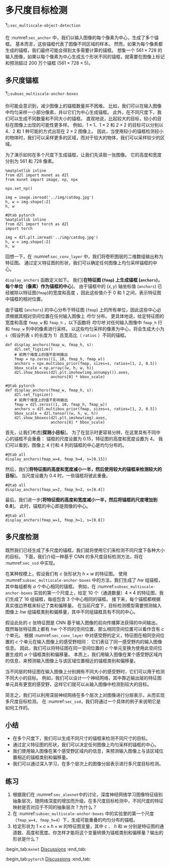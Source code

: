 # 多尺度目标检测
:label:`sec_multiscale-object-detection`

在 :numref:`sec_anchor` 中，我们以输入图像的每个像素为中心，生成了多个锚框。
基本而言，这些锚框代表了图像不同区域的样本。
然而，如果为每个像素都生成的锚框，我们最终可能会得到太多需要计算的锚框。
想象一个 $561 \times 728$ 的输入图像，如果以每个像素为中心生成五个形状不同的锚框，就需要在图像上标记和预测超过 200 万个锚框 ($561 \times 728 \times 5$)。

## 多尺度锚框
:label:`subsec_multiscale-anchor-boxes`

你可能会意识到，减少图像上的锚框数量并不困难。
比如，我们可以在输入图像中均匀采样一小部分像素，并以它们为中心生成锚框。
此外，在不同尺度下，我们可以生成不同数量和不同大小的锚框。
直观地说，比起较大的目标，较小的目标在图像上出现的可能性更多样。
例如，$1 \times 1$、$1 \times 2$ 和 $2 \times 2$ 的目标可以分别以 4、2 和 1 种可能的方式出现在 $2 \times 2$ 图像上。
因此，当使用较小的锚框检测较小的物体时，我们可以采样更多的区域，而对于较大的物体，我们可以采样较少的区域。 

为了演示如何在多个尺度下生成锚框，让我们先读取一张图像。
它的高度和宽度分别为 561 和 728 像素。


```{.python .input}
%matplotlib inline
from d2l import mxnet as d2l
from mxnet import image, np, npx

npx.set_np()

img = image.imread('../img/catdog.jpg')
h, w = img.shape[:2]
h, w
```

```{.python .input}
#@tab pytorch
%matplotlib inline
from d2l import torch as d2l
import torch

img = d2l.plt.imread('../img/catdog.jpg')
h, w = img.shape[:2]
h, w
```

回想一下，在 :numref:`sec_conv_layer` 中，我们将卷积图层的二维数组输出称为特征图。
通过定义特征图的形状，我们可以确定任何图像上均匀采样锚框的中心。 

`display_anchors` 函数定义如下。
我们[**在特征图 (`fmap`) 上生成锚框 (`anchors`)，每个单位（像素）作为锚框的中心**]。
由于锚框中的 $(x, y)$ 轴坐标值 (`anchors`) 已经被除以特征图(`fmap`)的宽度和高度 ，因此这些值介于 0 和 1 之间，表示特征图中锚框的相对位置。 

由于锚框 (`anchors`) 的中心分布于特征图 (`fmap`) 上的所有单位，因此这些中心必须根据其相对空间位置在任何输入图像上 *均匀* 分布。
更具体地说，给定特征图的宽度和高度 `fmap_w` 和 `fmap_h` ，以下函数将 *均匀地* 对任何输入图像中 `fmap_h` 行和 `fmap_w` 列中的像素进行采样。
以这些均匀采样的像素为中心，将会生成大小为 `s`（假设列表 `s` 的长度为 1）且宽高比（ `ratios` ）不同的锚框。


```{.python .input}
def display_anchors(fmap_w, fmap_h, s):
    d2l.set_figsize()
    # 前两个维度上的值不影响输出
    fmap = np.zeros((1, 10, fmap_h, fmap_w))
    anchors = npx.multibox_prior(fmap, sizes=s, ratios=[1, 2, 0.5])
    bbox_scale = np.array((w, h, w, h))
    d2l.show_bboxes(d2l.plt.imshow(img.asnumpy()).axes,
                    anchors[0] * bbox_scale)
```

```{.python .input}
#@tab pytorch
def display_anchors(fmap_w, fmap_h, s):
    d2l.set_figsize()
    # 前两个维度上的值不影响输出
    fmap = d2l.zeros((1, 10, fmap_h, fmap_w))
    anchors = d2l.multibox_prior(fmap, sizes=s, ratios=[1, 2, 0.5])
    bbox_scale = d2l.tensor((w, h, w, h))
    d2l.show_bboxes(d2l.plt.imshow(img).axes,
                    anchors[0] * bbox_scale)
```

首先，让我们考虑[**探测小目标**]。
为了在显示时更容易分辨，在这里具有不同中心的锚框不会重叠：
锚框的尺度设置为 0.15，特征图的高度和宽度设置为 4。
我们可以看到，图像上 4 行和 4 列的锚框的中心是均匀分布的。

```{.python .input}
#@tab all
display_anchors(fmap_w=4, fmap_h=4, s=[0.15])
```

然后，我们[**将特征图的高度和宽度减小一半，然后使用较大的锚框来检测较大的目标**]。
当尺度设置为 0.4 时，一些锚框将彼此重叠。

```{.python .input}
#@tab all
display_anchors(fmap_w=2, fmap_h=2, s=[0.4])
```

最后，我们进一步[**将特征图的高度和宽度减小一半，然后将锚框的尺度增加到0.8**]。
此时，锚框的中心即是图像的中心。

```{.python .input}
#@tab all
display_anchors(fmap_w=1, fmap_h=1, s=[0.8])
```

## 多尺度检测

既然我们已经生成了多尺度的锚框，我们就将使用它们来检测不同尺度下各种大小的目标。
下面，我们介绍一种基于 CNN 的多尺度目标检测方法，将在 :numref:`sec_ssd` 中实现。 

在某种规模上，假设我们有 $c$ 张形状为 $h \times w$ 的特征图。
使用 :numref:`subsec_multiscale-anchor-boxes` 中的方法，我们生成了 $hw$ 组锚框，其中每组都有 $a$ 个中心相同的锚框。
例如，在 :numref:`subsec_multiscale-anchor-boxes` 实验的第一个尺度上，给定 10 个（通道数量）$4 \times 4$ 的特征图，我们生成了 16 组锚框，每组包含 3 个中心相同的锚框。
接下来，每个锚框都根据真实值边界框来标记了类和偏移量。
在当前尺度下，目标检测模型需要预测输入图像上 $hw$ 组锚框类别和偏移量，其中不同组锚框具有不同的中心。

假设此处的 $c$ 张特征图是 CNN 基于输入图像的前向传播算法获得的中间输出。
既然每张特征图上都有 $hw$ 个不同的空间位置，那么相同空间位置可以看作含有 $c$ 个单元。
根据 :numref:`sec_conv_layer` 中对感受野的定义，特征图在相同空间位置的 $c$ 个单元在输入图像上的感受野相同：
它们表征了同一感受野内的输入图像信息。
因此，我们可以将特征图在同一空间位置的 $c$ 个单元变换为使用此空间位置生成的 $a$ 个锚框类别和偏移量。
本质上，我们用输入图像在某个感受野区域内的信息，来预测输入图像上与该区域位置相近的锚框类别和偏移量。 

当不同层的特征图在输入图像上分别拥有不同大小的感受野时，它们可以用于检测不同大小的目标。
例如，我们可以设计一个神经网络，其中靠近输出层的特征图单元具有更宽的感受野，这样它们就可以从输入图像中检测到较大的目标。 

简言之，我们可以利用深层神经网络在多个层次上对图像进行分层表示，从而实现多尺度目标检测。
在 :numref:`sec_ssd`，我们将通过一个具体的例子来说明它是如何工作的。



## 小结

* 在多个尺度下，我们可以生成不同尺寸的锚框来检测不同尺寸的目标。
* 通过定义特征图的形状，我们可以决定任何图像上均匀采样的锚框的中心。
* 我们使用输入图像在某个感受野区域内的信息，来预测输入图像上与该区域位置相近的锚框类别和偏移量。
* 我们可以通过深入学习，在多个层次上的图像分层表示进行多尺度目标检测。


## 练习

1. 根据我们在 :numref:`sec_alexnet`中的讨论，深度神经网络学习图像特征级别抽象层次，随网络深度的增加而升级。在多尺度目标检测中，不同尺度的特征映射是否对应于不同的抽象层次？为什么？
1. 在 :numref:`subsec_multiscale-anchor-boxes` 中的实验里的第一个尺度（`fmap_w=4, fmap_h=4`）下，生成可能重叠的均匀分布的锚框。
1. 给定形状为 $1 \times c \times h \times w$ 的特征图变量，其中 $c$ 、 $h$ 和 $w$ 分别是特征图的通道数、高度和宽度。你怎样才能将这个变量转换为锚框类别和偏移量？输出的形状是什么？


:begin_tab:`mxnet`
[Discussions](https://discuss.d2l.ai/t/2947)
:end_tab:

:begin_tab:`pytorch`
[Discussions](https://discuss.d2l.ai/t/2948)
:end_tab:
